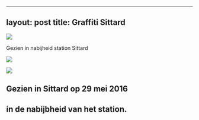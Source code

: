 
---
layout: post
title: Graffiti Sittard
---

![](/thunder/img/IMGP6512-3.jpg)

Gezien in nabijheid station Sittard

![](/thunder/img/IMGP6474.jpg-2)

![](/thunder/img/IMGP6486.jpg-2)

## Gezien in Sittard op 29 mei 2016
## in de nabijbheid van het station.
